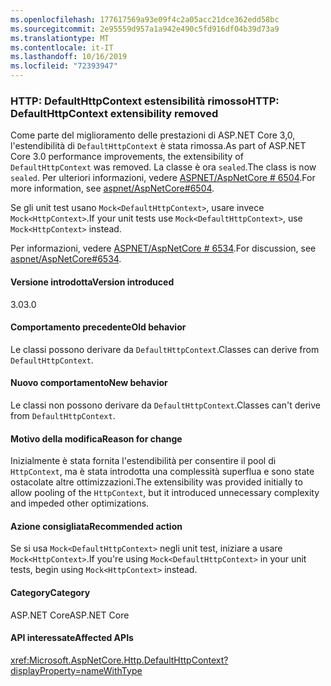 ```yaml
---
ms.openlocfilehash: 177617569a93e09f4c2a05acc21dce362edd58bc
ms.sourcegitcommit: 2e95559d957a1a942e490c5fd916df04b39d73a9
ms.translationtype: MT
ms.contentlocale: it-IT
ms.lasthandoff: 10/16/2019
ms.locfileid: "72393947"
---
```

### <a name="http-defaulthttpcontext-extensibility-removed"></a><span data-ttu-id="6ae17-101">HTTP: DefaultHttpContext estensibilità rimosso</span><span class="sxs-lookup"><span data-stu-id="6ae17-101">HTTP: DefaultHttpContext extensibility removed</span></span>

<span data-ttu-id="6ae17-102">Come parte del miglioramento delle prestazioni di ASP.NET Core 3,0, l'estendibilità di `DefaultHttpContext` è stata rimossa.</span><span class="sxs-lookup"><span data-stu-id="6ae17-102">As part of ASP.NET Core 3.0 performance improvements, the extensibility of `DefaultHttpContext` was removed.</span></span> <span data-ttu-id="6ae17-103">La classe è ora `sealed`.</span><span class="sxs-lookup"><span data-stu-id="6ae17-103">The class is now `sealed`.</span></span> <span data-ttu-id="6ae17-104">Per ulteriori informazioni, vedere [ASPNET/AspNetCore # 6504](https://github.com/aspnet/AspNetCore/pull/6504).</span><span class="sxs-lookup"><span data-stu-id="6ae17-104">For more information, see [aspnet/AspNetCore#6504](https://github.com/aspnet/AspNetCore/pull/6504).</span></span>

<span data-ttu-id="6ae17-105">Se gli unit test usano `Mock<DefaultHttpContext>`, usare invece `Mock<HttpContext>`.</span><span class="sxs-lookup"><span data-stu-id="6ae17-105">If your unit tests use `Mock<DefaultHttpContext>`, use `Mock<HttpContext>` instead.</span></span> 

<span data-ttu-id="6ae17-106">Per informazioni, vedere [ASPNET/AspNetCore # 6534](https://github.com/aspnet/AspNetCore/issues/6534).</span><span class="sxs-lookup"><span data-stu-id="6ae17-106">For discussion, see [aspnet/AspNetCore#6534](https://github.com/aspnet/AspNetCore/issues/6534).</span></span>

#### <a name="version-introduced"></a><span data-ttu-id="6ae17-107">Versione introdotta</span><span class="sxs-lookup"><span data-stu-id="6ae17-107">Version introduced</span></span>

<span data-ttu-id="6ae17-108">3.0</span><span class="sxs-lookup"><span data-stu-id="6ae17-108">3.0</span></span>

#### <a name="old-behavior"></a><span data-ttu-id="6ae17-109">Comportamento precedente</span><span class="sxs-lookup"><span data-stu-id="6ae17-109">Old behavior</span></span>

<span data-ttu-id="6ae17-110">Le classi possono derivare da `DefaultHttpContext`.</span><span class="sxs-lookup"><span data-stu-id="6ae17-110">Classes can derive from `DefaultHttpContext`.</span></span>

#### <a name="new-behavior"></a><span data-ttu-id="6ae17-111">Nuovo comportamento</span><span class="sxs-lookup"><span data-stu-id="6ae17-111">New behavior</span></span>

<span data-ttu-id="6ae17-112">Le classi non possono derivare da `DefaultHttpContext`.</span><span class="sxs-lookup"><span data-stu-id="6ae17-112">Classes can't derive from `DefaultHttpContext`.</span></span>

#### <a name="reason-for-change"></a><span data-ttu-id="6ae17-113">Motivo della modifica</span><span class="sxs-lookup"><span data-stu-id="6ae17-113">Reason for change</span></span>

<span data-ttu-id="6ae17-114">Inizialmente è stata fornita l'estendibilità per consentire il pool di `HttpContext`, ma è stata introdotta una complessità superflua e sono state ostacolate altre ottimizzazioni.</span><span class="sxs-lookup"><span data-stu-id="6ae17-114">The extensibility was provided initially to allow pooling of the `HttpContext`, but it introduced unnecessary complexity and impeded other optimizations.</span></span>

#### <a name="recommended-action"></a><span data-ttu-id="6ae17-115">Azione consigliata</span><span class="sxs-lookup"><span data-stu-id="6ae17-115">Recommended action</span></span>

<span data-ttu-id="6ae17-116">Se si usa `Mock<DefaultHttpContext>` negli unit test, iniziare a usare `Mock<HttpContext>`.</span><span class="sxs-lookup"><span data-stu-id="6ae17-116">If you're using `Mock<DefaultHttpContext>` in your unit tests, begin using `Mock<HttpContext>` instead.</span></span> 

#### <a name="category"></a><span data-ttu-id="6ae17-117">Category</span><span class="sxs-lookup"><span data-stu-id="6ae17-117">Category</span></span>

<span data-ttu-id="6ae17-118">ASP.NET Core</span><span class="sxs-lookup"><span data-stu-id="6ae17-118">ASP.NET Core</span></span>

#### <a name="affected-apis"></a><span data-ttu-id="6ae17-119">API interessate</span><span class="sxs-lookup"><span data-stu-id="6ae17-119">Affected APIs</span></span>

<xref:Microsoft.AspNetCore.Http.DefaultHttpContext?displayProperty=nameWithType>

<!--

#### Affected APIs

`T:Microsoft.AspNetCore.Http.DefaultHttpContext`

-->
